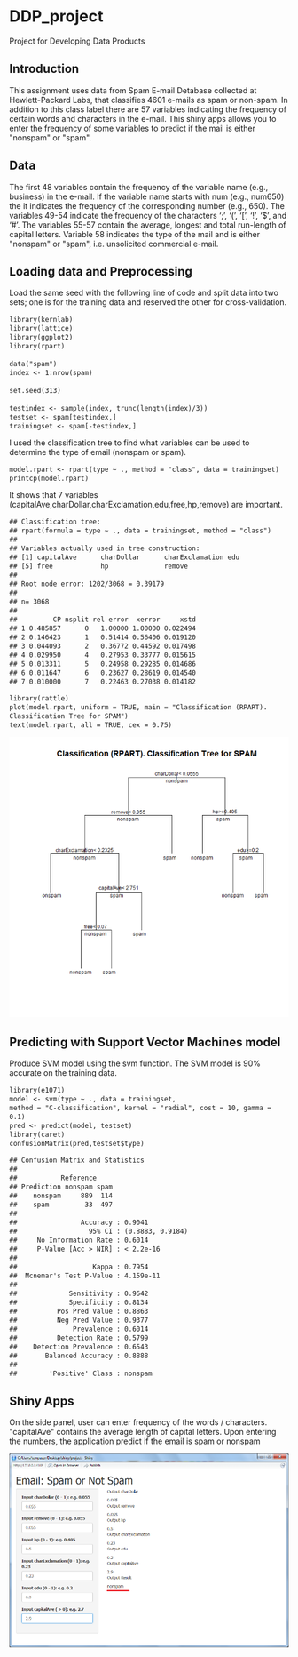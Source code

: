 # DDP_project
Project for Developing Data Products

## Introduction
This assignment uses data from Spam E-mail Detabase collected at Hewlett-Packard Labs, that classifies 4601 e-mails as spam or non-spam. In addition to this class label there are 57 variables indicating the frequency of certain words and characters in the e-mail.
This shiny apps allows you to enter the frequency of some variables to predict if the mail is either "nonspam" or "spam".

## Data
The first 48 variables contain the frequency of the variable name (e.g., business) in the e-mail. If the variable name starts with num (e.g., num650) the it indicates the frequency of the corresponding number (e.g., 650). The variables 49-54 indicate the frequency of the characters ‘;’, ‘(’, ‘[’, ‘!’, ‘\$’, and ‘\#’. The variables 55-57 contain the average, longest and total run-length of capital letters. Variable 58 indicates the type of the mail and is either "nonspam" or "spam", i.e. unsolicited commercial e-mail.

## Loading data and Preprocessing
Load the same seed with the following line of code and split data into two sets; one is for the training data and reserved the other for cross-validation. 

```
library(kernlab)
library(lattice)
library(ggplot2)
library(rpart)

data("spam")
index <- 1:nrow(spam)

set.seed(313)

testindex <- sample(index, trunc(length(index)/3))
testset <- spam[testindex,]
trainingset <- spam[-testindex,]
```
I used the classification tree to find what variables can be used to determine the type of email (nonspam or spam).

```
model.rpart <- rpart(type ~ ., method = "class", data = trainingset)
printcp(model.rpart)
```

It shows that 7 variables (capitalAve,charDollar,charExclamation,edu,free,hp,remove) are important.


```
## Classification tree:
## rpart(formula = type ~ ., data = trainingset, method = "class")
## 
## Variables actually used in tree construction:
## [1] capitalAve      charDollar      charExclamation edu            
## [5] free            hp              remove         
## 
## Root node error: 1202/3068 = 0.39179
## 
## n= 3068 
## 
##         CP nsplit rel error  xerror     xstd
## 1 0.485857      0   1.00000 1.00000 0.022494
## 2 0.146423      1   0.51414 0.56406 0.019120
## 3 0.044093      2   0.36772 0.44592 0.017498
## 4 0.029950      4   0.27953 0.33777 0.015615
## 5 0.013311      5   0.24958 0.29285 0.014686
## 6 0.011647      6   0.23627 0.28619 0.014540
## 7 0.010000      7   0.22463 0.27038 0.014182
```

```
library(rattle)
plot(model.rpart, uniform = TRUE, main = "Classification (RPART). Classification Tree for SPAM")
text(model.rpart, all = TRUE, cex = 0.75)

```

![Classification Tree for SPAM](figure/ClassTree.png) 

## Predicting with Support Vector Machines model

Produce SVM model using the svm function. The SVM model is 90% accurate on the training data.

```
library(e1071)
model <- svm(type ~ ., data = trainingset, 
method = "C-classification", kernel = "radial", cost = 10, gamma = 0.1)
pred <- predict(model, testset)
library(caret)
confusionMatrix(pred,testset$type)
```
```
## Confusion Matrix and Statistics
## 
##           Reference
## Prediction nonspam spam
##    nonspam     889  114
##    spam         33  497
##                                           
##                Accuracy : 0.9041          
##                  95% CI : (0.8883, 0.9184)
##     No Information Rate : 0.6014          
##     P-Value [Acc > NIR] : < 2.2e-16       
##                                           
##                   Kappa : 0.7954          
##  Mcnemar's Test P-Value : 4.159e-11       
##                                           
##             Sensitivity : 0.9642          
##             Specificity : 0.8134          
##          Pos Pred Value : 0.8863          
##          Neg Pred Value : 0.9377          
##              Prevalence : 0.6014          
##          Detection Rate : 0.5799          
##    Detection Prevalence : 0.6543          
##       Balanced Accuracy : 0.8888          
##                                           
##        'Positive' Class : nonspam         
```

## Shiny Apps
On the side panel, user can enter frequency of the words / characters. "capitalAve" contains the average length of capital letters.
Upon entering the numbers, the application predict if the email is spam or nonspam

![Screenshot of Shiny Apps](figure/screenshot.png) 
